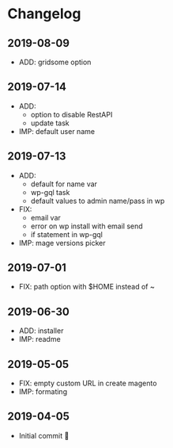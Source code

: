 # Changelog

## 2019-08-09
* ADD: gridsome option

## 2019-07-14
* ADD:
  * option to disable RestAPI
  * update task
* IMP: default user name

## 2019-07-13
* ADD:
  * default for name var
  * wp-gql task
  * default values to admin name/pass in wp
* FIX:
  * email var
  * error on wp install with email send
  * if statement in wp-gql
* IMP: mage versions picker

## 2019-07-01
* FIX: path option with $HOME instead of ~

## 2019-06-30
* ADD: installer
* IMP: readme

## 2019-05-05
* FIX: empty custom URL in create magento
* IMP: formating

## 2019-04-05
* Initial commit 🎉
